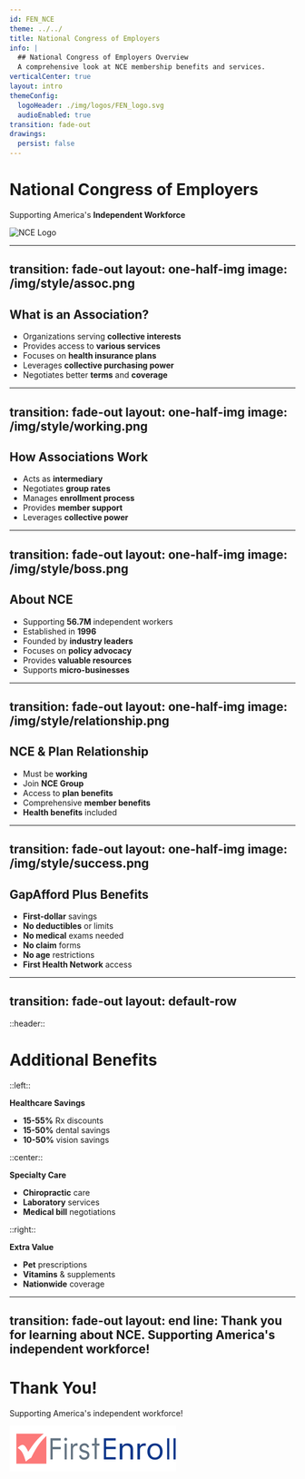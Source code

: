 ```yaml
---
id: FEN_NCE
theme: ../../
title: National Congress of Employers
info: |
  ## National Congress of Employers Overview
  A comprehensive look at NCE membership benefits and services.
verticalCenter: true
layout: intro
themeConfig:
  logoHeader: ./img/logos/FEN_logo.svg
  audioEnabled: true
transition: fade-out
drawings:
  persist: false
---
```

<div class="relative top-24">

<SlideAudio deckKey="FEN_NCE" />

  <div class="grid grid-cols-1 items-center py-8">

  # National Congress of Employers

  Supporting America's **Independent Workforce**
  </div>
  <div class="grid grid-cols-1 gap-4 items-center py-8 mt-16">
    <img src="/img/logos/NCE_logo.png" class="h-12 pt-1 mix-blend-multiply" alt="NCE Logo">
  </div>
</div>

---
transition: fade-out
layout: one-half-img
image: /img/style/assoc.png
---

## What is an Association?

<v-clicks>

- Organizations serving **collective interests**
- Provides access to **various services**
- Focuses on **health insurance plans**
- Leverages **collective purchasing power**
- Negotiates better **terms** and **coverage**

</v-clicks>

---
transition: fade-out
layout: one-half-img
image: /img/style/working.png
---

## How Associations Work

<v-clicks>

- Acts as **intermediary**
- Negotiates **group rates**
- Manages **enrollment process**
- Provides **member support**
- Leverages **collective power**

</v-clicks>

---
transition: fade-out
layout: one-half-img
image: /img/style/boss.png
---

## About NCE

<v-clicks>

- Supporting **56.7M** independent workers
- Established in **1996**
- Founded by **industry leaders**
- Focuses on **policy advocacy**
- Provides **valuable resources**
- Supports **micro-businesses**

</v-clicks>

---
transition: fade-out
layout: one-half-img
image: /img/style/relationship.png
---

## NCE & Plan Relationship

<v-clicks>

- Must be **working**
- Join **NCE Group**
- Access to **plan benefits**
- Comprehensive **member benefits**
- **Health benefits** included

</v-clicks>

---
transition: fade-out
layout: one-half-img
image: /img/style/success.png
---

## GapAfford Plus Benefits

<v-clicks>

- **First-dollar** savings
- **No deductibles** or limits
- **No medical** exams needed
- **No claim** forms
- **No age** restrictions
- **First Health Network** access

</v-clicks>

---
transition: fade-out
layout: default-row
---

::header::
# Additional Benefits

::left::
<v-click>

**Healthcare Savings**
- **15-55%** Rx discounts
- **15-50%** dental savings
- **10-50%** vision savings
</v-click>

::center::
<v-click>

**Specialty Care**
- **Chiropractic** care
- **Laboratory** services
- **Medical bill** negotiations
</v-click>

::right::
<v-click>

**Extra Value**
- **Pet** prescriptions
- **Vitamins** & supplements
- **Nationwide** coverage
</v-click>

---
transition: fade-out
layout: end
line: Thank you for learning about NCE. Supporting America's independent workforce!
---

# Thank You!

Supporting America's independent workforce!

<img src="./img/logos/FEN_logo.svg" class="h-12 mt-32" alt="FirstEnroll Logo">

